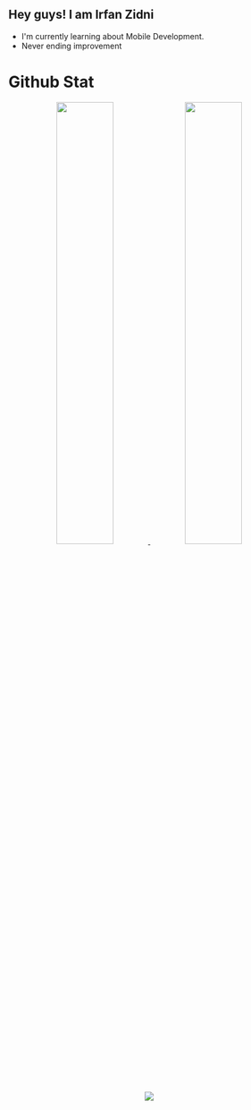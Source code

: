 ## Hey guys! I am Irfan Zidni
 
- I'm currently learning about Mobile Development.
- Never ending improvement 

# Github Stat

<p align="center">
  <a href="https://github.com/irfanzidniofficial">
    <img src="https://github-readme-stats.vercel.app/api?username=irfanzidniofficial&show_icons=true&theme=github_dark&hide_border=true" width="45%" />
    <img src="https://github-readme-streak-stats.herokuapp.com/?user=irfanzidniofficial&theme=github-dark-blue&hide_border=true" width="45%"/>
  </a>
</p>

<p align="center">
  <a href="https://github.com/irfanzidniofficial">
    <img src="https://activity-graph.herokuapp.com/graph?username=irfanzidniofficial&theme=react-dark"/>
  </a>
</p>
